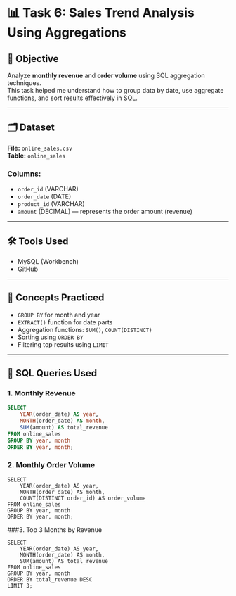 # 📊 Task 6: Sales Trend Analysis Using Aggregations

## 🎯 Objective
Analyze **monthly revenue** and **order volume** using SQL aggregation techniques.  
This task helped me understand how to group data by date, use aggregate functions, and sort results effectively in SQL.

---

## 🗂 Dataset
**File:** `online_sales.csv`  
**Table:** `online_sales`

### Columns:
- `order_id` (VARCHAR)
- `order_date` (DATE)
- `product_id` (VARCHAR)
- `amount` (DECIMAL) — represents the order amount (revenue)

---

## 🛠 Tools Used
- MySQL (Workbench)
- GitHub

---

## 🧠 Concepts Practiced
- `GROUP BY` for month and year
- `EXTRACT()` function for date parts
- Aggregation functions: `SUM()`, `COUNT(DISTINCT)`
- Sorting using `ORDER BY`
- Filtering top results using `LIMIT`

---

## 📌 SQL Queries Used

### 1. Monthly Revenue
```sql
SELECT 
    YEAR(order_date) AS year,
    MONTH(order_date) AS month,
    SUM(amount) AS total_revenue
FROM online_sales
GROUP BY year, month
ORDER BY year, month;
```
### 2. Monthly Order Volume
```
SELECT 
    YEAR(order_date) AS year,
    MONTH(order_date) AS month,
    COUNT(DISTINCT order_id) AS order_volume
FROM online_sales
GROUP BY year, month
ORDER BY year, month;
```

###3. Top 3 Months by Revenue
```
SELECT 
    YEAR(order_date) AS year,
    MONTH(order_date) AS month,
    SUM(amount) AS total_revenue
FROM online_sales
GROUP BY year, month
ORDER BY total_revenue DESC
LIMIT 3;
```
